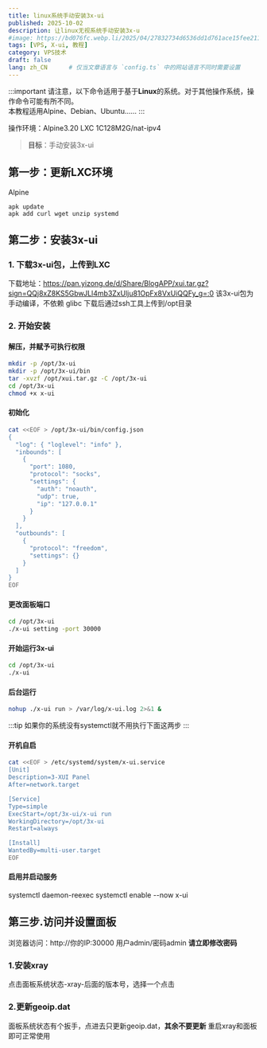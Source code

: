 ```yaml
---
title: linux系统手动安装3x-ui
published: 2025-10-02
description: 让linux无视系统手动安装3x-u
#image: https://bd076fc.webp.li/2025/04/27832734d6536dd1d761ace15fee2118.jpg
tags: [VPS, X-ui, 教程]
category: VPS技术
draft: false
lang: zh_CN      # 仅当文章语言与 `config.ts` 中的网站语言不同时需要设置
---
```



:::important
请注意，以下命令适用于基于**Linux**的系统。对于其他操作系统，操作命令可能有所不同。
<br />本教程适用Alpine、Debian、Ubuntu......
:::


操作环境：Alpine3.20 LXC 1C128M2G/nat-ipv4
> **目标**：手动安装3x-ui


## 第一步：更新LXC环境

Alpine
```
apk update
apk add curl wget unzip systemd
```


## 第二步：安装3x-ui

### 1. 下载3x-ui包，上传到LXC

下载地址：https://pan.yizong.de/d/Share/BlogAPP/xui.tar.gz?sign=QQj8xZ8KS5GbwJLl4mb3ZxUlju81OpFx8VxUiQQFy_g=:0
该3x-ui包为手动编译，不依赖 glibc
下载后通过ssh工具上传到/opt目录

### 2. 开始安装

#### 解压，并赋予可执行权限
```bash
mkdir -p /opt/3x-ui
mkdir -p /opt/3x-ui/bin
tar -xvzf /opt/xui.tar.gz -C /opt/3x-ui
cd /opt/3x-ui
chmod +x x-ui
```

#### 初始化
```bash
cat <<EOF > /opt/3x-ui/bin/config.json
{
  "log": { "loglevel": "info" },
  "inbounds": [
    {
      "port": 1080,
      "protocol": "socks",
      "settings": {
        "auth": "noauth",
        "udp": true,
        "ip": "127.0.0.1"
      }
    }
  ],
  "outbounds": [
    {
      "protocol": "freedom",
      "settings": {}
    }
  ]
}
EOF
```

#### 更改面板端口
```bash
cd /opt/3x-ui
./x-ui setting -port 30000
```

#### 开始运行3x-ui
```bash
cd /opt/3x-ui
./x-ui
```

#### 后台运行
```bash
nohup ./x-ui run > /var/log/x-ui.log 2>&1 &
```

:::tip
如果你的系统没有systemctl就不用执行下面这两步
:::

#### 开机自启
```bash
cat <<EOF > /etc/systemd/system/x-ui.service
[Unit]
Description=3-XUI Panel
After=network.target

[Service]
Type=simple
ExecStart=/opt/3x-ui/x-ui run
WorkingDirectory=/opt/3x-ui
Restart=always

[Install]
WantedBy=multi-user.target
EOF
```

#### 启用并启动服务
systemctl daemon-reexec
systemctl enable --now x-ui


## 第三步.访问并设置面板

浏览器访问：http://你的IP:30000
用户admin/密码admin
**请立即修改密码**

### 1.安装xray
点击面板系统状态-xray-后面的版本号，选择一个点击

### 2.更新geoip.dat
面板系统状态有个扳手，点进去只更新geoip.dat，**其余不要更新**
重启xray和面板即可正常使用